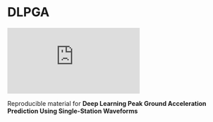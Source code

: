 # DLPGA

![LOGO](https://github.com/omarmohamed15/DLPGA/tree/main/Fig1.pdf)

Reproducible material for **Deep Learning Peak Ground Acceleration Prediction Using Single-Station Waveforms**
